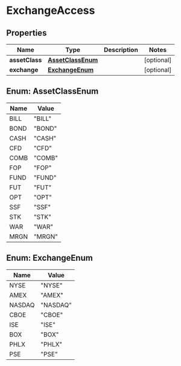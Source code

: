 

# ExchangeAccess


## Properties

| Name | Type | Description | Notes |
|------------ | ------------- | ------------- | -------------|
|**assetClass** | [**AssetClassEnum**](#AssetClassEnum) |  |  [optional] |
|**exchange** | [**ExchangeEnum**](#ExchangeEnum) |  |  [optional] |



## Enum: AssetClassEnum

| Name | Value |
|---- | -----|
| BILL | &quot;BILL&quot; |
| BOND | &quot;BOND&quot; |
| CASH | &quot;CASH&quot; |
| CFD | &quot;CFD&quot; |
| COMB | &quot;COMB&quot; |
| FOP | &quot;FOP&quot; |
| FUND | &quot;FUND&quot; |
| FUT | &quot;FUT&quot; |
| OPT | &quot;OPT&quot; |
| SSF | &quot;SSF&quot; |
| STK | &quot;STK&quot; |
| WAR | &quot;WAR&quot; |
| MRGN | &quot;MRGN&quot; |



## Enum: ExchangeEnum

| Name | Value |
|---- | -----|
| NYSE | &quot;NYSE&quot; |
| AMEX | &quot;AMEX&quot; |
| NASDAQ | &quot;NASDAQ&quot; |
| CBOE | &quot;CBOE&quot; |
| ISE | &quot;ISE&quot; |
| BOX | &quot;BOX&quot; |
| PHLX | &quot;PHLX&quot; |
| PSE | &quot;PSE&quot; |



